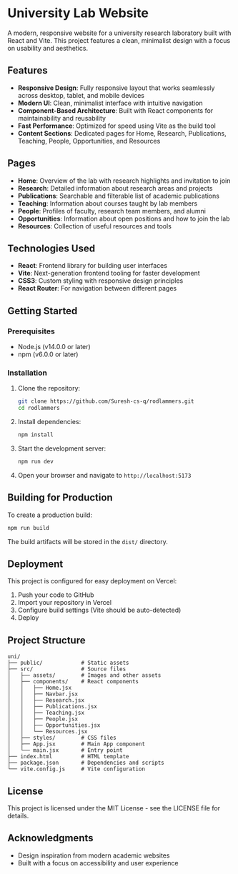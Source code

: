# University Lab Website

A modern, responsive website for a university research laboratory built with React and Vite. This project features a clean, minimalist design with a focus on usability and aesthetics.

## Features

- **Responsive Design**: Fully responsive layout that works seamlessly across desktop, tablet, and mobile devices
- **Modern UI**: Clean, minimalist interface with intuitive navigation
- **Component-Based Architecture**: Built with React components for maintainability and reusability
- **Fast Performance**: Optimized for speed using Vite as the build tool
- **Content Sections**: Dedicated pages for Home, Research, Publications, Teaching, People, Opportunities, and Resources

## Pages

- **Home**: Overview of the lab with research highlights and invitation to join
- **Research**: Detailed information about research areas and projects
- **Publications**: Searchable and filterable list of academic publications
- **Teaching**: Information about courses taught by lab members
- **People**: Profiles of faculty, research team members, and alumni
- **Opportunities**: Information about open positions and how to join the lab
- **Resources**: Collection of useful resources and tools

## Technologies Used

- **React**: Frontend library for building user interfaces
- **Vite**: Next-generation frontend tooling for faster development
- **CSS3**: Custom styling with responsive design principles
- **React Router**: For navigation between different pages

## Getting Started

### Prerequisites

- Node.js (v14.0.0 or later)
- npm (v6.0.0 or later)

### Installation

1. Clone the repository:

   ```bash
   git clone https://github.com/Suresh-cs-q/rodlammers.git
   cd rodlammers
   ```

2. Install dependencies:

   ```bash
   npm install
   ```

3. Start the development server:

   ```bash
   npm run dev
   ```

4. Open your browser and navigate to `http://localhost:5173`

## Building for Production

To create a production build:

```bash
npm run build
```

The build artifacts will be stored in the `dist/` directory.

## Deployment

This project is configured for easy deployment on Vercel:

1. Push your code to GitHub
2. Import your repository in Vercel
3. Configure build settings (Vite should be auto-detected)
4. Deploy

## Project Structure

```
uni/
├── public/            # Static assets
├── src/               # Source files
│   ├── assets/        # Images and other assets
│   ├── components/    # React components
│   │   ├── Home.jsx
│   │   ├── Navbar.jsx
│   │   ├── Research.jsx
│   │   ├── Publications.jsx
│   │   ├── Teaching.jsx
│   │   ├── People.jsx
│   │   ├── Opportunities.jsx
│   │   └── Resources.jsx
│   ├── styles/        # CSS files
│   ├── App.jsx        # Main App component
│   └── main.jsx       # Entry point
├── index.html         # HTML template
├── package.json       # Dependencies and scripts
└── vite.config.js     # Vite configuration
```

## License

This project is licensed under the MIT License - see the LICENSE file for details.

## Acknowledgments

- Design inspiration from modern academic websites
- Built with a focus on accessibility and user experience
